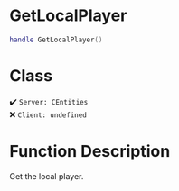 # GetLocalPlayer
```lua
handle GetLocalPlayer()
```
# Class
✔️ `Server: CEntities`  
❌ `Client: undefined`  

# Function Description
Get the local player.
